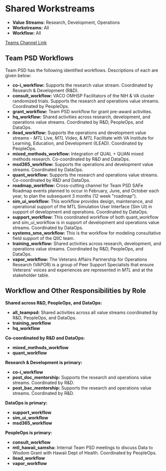 # Shared Workstreams

- **Value Streams:** Research, Development, Operations
- **Workstreams:** All
- **Workflow:** All

[Teams Channel Link](https://teams.microsoft.com/l/message/19:d15133fbfb4d4c3a8c81701292b1890d@thread.skype/1651019078490?tenantId=e95f1b23-abaf-45ee-821d-b7ab251ab3bf&groupId=1db500d5-0d01-4254-af42-ad3f78bafacd&parentMessageId=1651019078490&teamName=teampsd_vha&channelName=training_workflow&createdTime=1651019078490&allowXTenantAccess=false)

## Team PSD Workflows

Team PSD has the following identified workflows. Descriptions of each are given below:

- **co-i_workflow:** Supports the research value stream. Coordinated by Research & Development (R&D).
- **consult_workflow:** VACO OMHSP Facilitators of the NIH & VA cluster randomized trials. Supports the research and operations value streams. Coordinated by PeopleOps.
- **grant_workflow:** Team PSD workflow for grant pre-award activities.
- **hq_workflow:** Shared activities across research, development, and operations value streams. Coordinated by R&D, PeopleOps, and DataOps.
- **ilead_workflow:** Supports the operations and development value streams - _MTL_ Live, _MTL_ Video, & _MTL_ Facilitate with VA Institute for Learning, Education, and Development (ILEAD). Coordinated by PeopleOps.
- **mixed_methods_workflow:** Integration of QUAL + QUAN mixed methods research. Co-coordinated by R&D and DataOps.
- **msd365_workflow:** Supports the operations and development value streams. Coordinated by DataOps.
- **quant_workflow:** Supports the research and operations value streams. Co-coordinated by R&D and DataOps.
- **roadmap_workflow:** Cross-cutting channel for Team PSD SAFe Roadmap events planned to occur in February, June, and October each year, to plan the subsequent 3 months (12 week "roadmap").
- **sim_ui_workflow:** This workflow provides design, maintenance, and operational support of the MTL Simulation User Interface (Sim UI) in support of development and operations. Coordinated by DataOps.
- **support_workflow:** This coordinated workflow of both quant_workflow and sim_ui_workflow is in support of development and operations value streams. Coordinated by DataOps.
- **systems_sme_workflow:** This is the workflow for modeling consultative field support of the QIIC team.
- **training_workflow:** Shared activities across research, development, and operations value streams. Coordinated by R&D, PeopleOps, and DataOps.
- **vapor_workflow:** The Veterans Affairs Partnership for Operations Research (VAPOR) is a group of Peer Support Specialists that ensure Veterans' voices and experiences are represented in _MTL_ and at the stakeholder table.

## Workflow and Other Responsibilities by Role

**Shared across R&D, PeopleOps, and DataOps:**

- **all_teampsd:** Shared activities across all value streams coordinated by R&D, PeopleOps, and DataOps.
- **training_workflow**
- **hq_workflow**

**Co-coordinated by R&D and DataOps:**

- **mixed_methods_workflow**
- **quant_workflow**

**Research & Development is primary:**

- **co-i_workflow**
- **post_doc_mentorship:** Supports the research and operations value streams. Coordinated by R&D.
- **post_bac_mentorship:** Supports the research and operations value streams. Coordinated by R&D.

**DataOps is primary:**

- **support_workflow**
- **sim_ui_workflow**
- **msd365_workflow**

**PeopleOps is primary:**

- **consult_workflow**
- **mtl_hawaii_samsha:** Internal Team PSD meetings to discuss Data to Wisdom Grant with Hawaii Dept of Health. Coordinated by PeopleOps.
- **ilead_workflow**
- **vapor_workflow**
